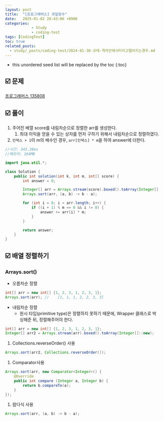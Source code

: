 ```yaml
---
layout: post
title:  "[프로그래머스] 과일장수"
date:   2025-01-02 20:43:06 +0900
categories: 
            - Study
            - coding-test
tags: [CodingTest]            
toc: true
related_posts:
  - study/_posts/coding-test/2024-01-30-코테-격자안에서터지고떨어지는경우.md
---
```

* this unordered seed list will be replaced by the toc
{:toc}

## ☑️ 문제

[프로그래머스 135808](https://school.programmers.co.kr/learn/courses/30/lessons/135808)

## ☑️ 풀이

1. 주어진 배열 score를 내림차순으로 정렬한 arr를 생성한다.
   1. 최대 이익을 얻을 수 있는 상자를 먼저 구하기 위해서 내림차순으로 정렬하였다.
2. `인덱스 + 1`이 m의 배수인 경우, `arr[인덱스] * m`을 하여 answer에 더한다.

```java
//시간: 343.28ms
//메모리: 164MB

import java.util.*;

class Solution {
    public int solution(int k, int m, int[] score) {
        int answer = 0;

        Integer[] arr = Arrays.stream(score).boxed().toArray(Integer[]::new);
        Arrays.sort(arr, (a, b) -> b - a);

        for (int i = 0; i < arr.length; i++) {
            if ((i + 1) % m == 0 && i != 0) {
                answer += arr[i] * m;
            }
        }

        return answer;
    }
}
```

## ☑️ 배열 정렬하기

### Arrays.sort()

- 오름차순 정렬

```java
int[] arr = new int[] {1, 2, 3, 1, 2, 3, 1};
Arrays.sort(arr); // 	[1, 1, 1, 2, 2, 3, 3]
```

- 내림차순 정렬
  - 원시 타입(primitive type)은 정렬하지 못하기 때문에, Wrapper 클래스로 박싱해준 뒤, 정렬해주어야 한다.

```java
int[] arr = new int[] {1, 2, 3, 1, 2, 3, 1};
Integer[] arr2 = Arrays.stream(arr).boxed().toArray(Integer[]::new);
```

1. Collections.reverseOrder() 사용

```java
Arrays.sort(arr2, Collections.reverseOrder());
```

1. Comparator사용

```java
Arrays.sort(arr, new Comparator<Integer>() {
    @Override
    public int compare (Integer a, Integer b) {
        return b.compareTo(a);
    }
});
```

1. 람다식 사용

```java
Arrays.sort(arr, (a, b) -> b - a);
```
